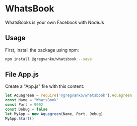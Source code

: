 # WhatsBook
WhatsBooks is your own Facebook with NodeJs

## Usage
First, install the package using npm:
```bash
npm install @gregvanko/whatsbook --save
```

## File App.js
Create a "App.js" file with this content:
```js
let Aquagreen = require('@gregvanko/whatsbook').Aquagreen
const Name = "WhatsBook"
const Port = 9002
const Debug = false
let MyApp = new Aquagreen(Name, Port, Debug)
MyApp.Start()
```